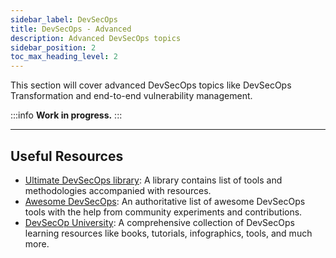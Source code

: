 ```yaml
---
sidebar_label: DevSecOps
title: DevSecOps - Advanced
description: Advanced DevSecOps topics
sidebar_position: 2
toc_max_heading_level: 2
---
```


This section will cover advanced DevSecOps topics like DevSecOps Transformation and end-to-end vulnerability management.

:::info
**Work in progress.**
:::

---

## Useful Resources

- [Ultimate DevSecOps library](https://github.com/sottlmarek/DevSecOps): A library contains list of tools and methodologies accompanied with resources.
- [Awesome DevSecOps](https://github.com/devsecops/awesome-devsecops): An authoritative list of awesome DevSecOps tools with the help from community experiments and contributions.
- [DevSecOp University](https://www.practical-devsecops.com/devsecops-university/): A comprehensive collection of DevSecOps learning resources like books, tutorials, infographics, tools, and much more.
